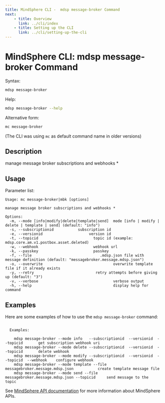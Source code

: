 ```yaml
---
title: MindSphere CLI -  mdsp message-broker Command
next:
    - title: Overview
      link: ../cli/index
    - title: Setting up the CLI
      link: ../cli/setting-up-the-cli
---
```


# MindSphere CLI: mdsp message-broker Command

Syntax:

```bash
mdsp message-broker
```

Help:

```bash
mdsp message-broker --help
```

Alternative form:

```bash
mc message-broker
```

(The CLI was using `mc` as default command name in older versions)

## Description

manage message broker subscriptions and webhooks *

## Usage

Parameter list:

```text
Usage: mc message-broker|mbk [options]

manage message broker subscriptions and webhooks *

Options:
  -m, --mode [info|modify|delete|template|send]  mode [info | modify | delete | template | send] (default: "info")
  -s, --subscriptionid           subscription id
  -e, --versionid                     version id
  -t, --topicid                         topic id (example: mdsp.core.am.v1.postbox.asset.deleted)
  -w, --webhook                         webhook url
  -k, --passkey                         passkey
  -f, --file                               .mdsp.json file with message definition (default: "messagebroker.message.mdsp.json")
  -o, --overwrite                                overwrite template file if it already exists
  -y, --retry                            retry attempts before giving up (default: "3")
  -v, --verbose                                  verbose output
  -h, --help                                     display help for command

```

## Examples

Here are some examples of how to use the `mdsp message-broker` command:

```text

  Examples:

    mdsp message-broker --mode info   --subscriptionid  --versionid  --topicid  	 get subscription webhook uri
    mdsp message-broker --mode delete --subscriptionid  --versionid  --topicid  	 delete webhook 
    mdsp message-broker --mode modify --subscriptionid  --versionid  --topicid  --webhook  	 configure webhook 
    mdsp message-broker --mode template --file messagebroker.message.mdsp.json 			 create template message file 
    mdsp message-broker --mode send --file messagebroker.message.mdsp.json --topicid  	 send message to the topic 

```

See [MindSphere API documentation](https://documentation.mindsphere.io/MindSphere/apis/index.html) for more information about MindSphere APIs.